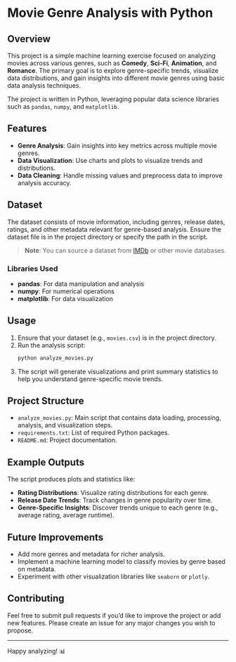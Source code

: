 # Movie Genre Analysis with Python

## Overview

This project is a simple machine learning exercise focused on analyzing movies across various genres, such as **Comedy**, **Sci-Fi**, **Animation**, and **Romance**. The primary goal is to explore genre-specific trends, visualize data distributions, and gain insights into different movie genres using basic data analysis techniques.

The project is written in Python, leveraging popular data science libraries such as `pandas`, `numpy`, and `matplotlib`.

## Features

- **Genre Analysis**: Gain insights into key metrics across multiple movie genres.
- **Data Visualization**: Use charts and plots to visualize trends and distributions.
- **Data Cleaning**: Handle missing values and preprocess data to improve analysis accuracy.

## Dataset

The dataset consists of movie information, including genres, release dates, ratings, and other metadata relevant for genre-based analysis. Ensure the dataset file is in the project directory or specify the path in the script.

> **Note**: You can source a dataset from [IMDb](https://www.imdb.com/interfaces/) or other movie databases.


### Libraries Used

- **pandas**: For data manipulation and analysis
- **numpy**: For numerical operations
- **matplotlib**: For data visualization

## Usage

1. Ensure that your dataset (e.g., `movies.csv`) is in the project directory.
2. Run the analysis script:
    ```bash
    python analyze_movies.py
    ```
3. The script will generate visualizations and print summary statistics to help you understand genre-specific movie trends.

## Project Structure

- `analyze_movies.py`: Main script that contains data loading, processing, analysis, and visualization steps.
- `requirements.txt`: List of required Python packages.
- `README.md`: Project documentation.

## Example Outputs

The script produces plots and statistics like:

- **Rating Distributions**: Visualize rating distributions for each genre.
- **Release Date Trends**: Track changes in genre popularity over time.
- **Genre-Specific Insights**: Discover trends unique to each genre (e.g., average rating, average runtime).

## Future Improvements

- Add more genres and metadata for richer analysis.
- Implement a machine learning model to classify movies by genre based on metadata.
- Experiment with other visualization libraries like `seaborn` or `plotly`.

## Contributing

Feel free to submit pull requests if you’d like to improve the project or add new features. Please create an issue for any major changes you wish to propose.

---

Happy analyzing! 📊
